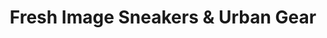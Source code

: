 ---
title: "Fresh Image Sneakers & Urban Gear"
url: /milwaukee/fresh-image-sneakers-and-urban-gear/
shop: shoes
---